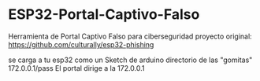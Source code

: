 # ESP32-Portal-Captivo-Falso
Herramienta de Portal Captivo Falso para ciberseguridad
proyecto original: https://github.com/culturally/esp32-phishing

se carga a tu esp32 como un Sketch de arduino
directorio de las "gomitas" 172.0.0.1/pass
El portal dirige a la 172.0.0.1
